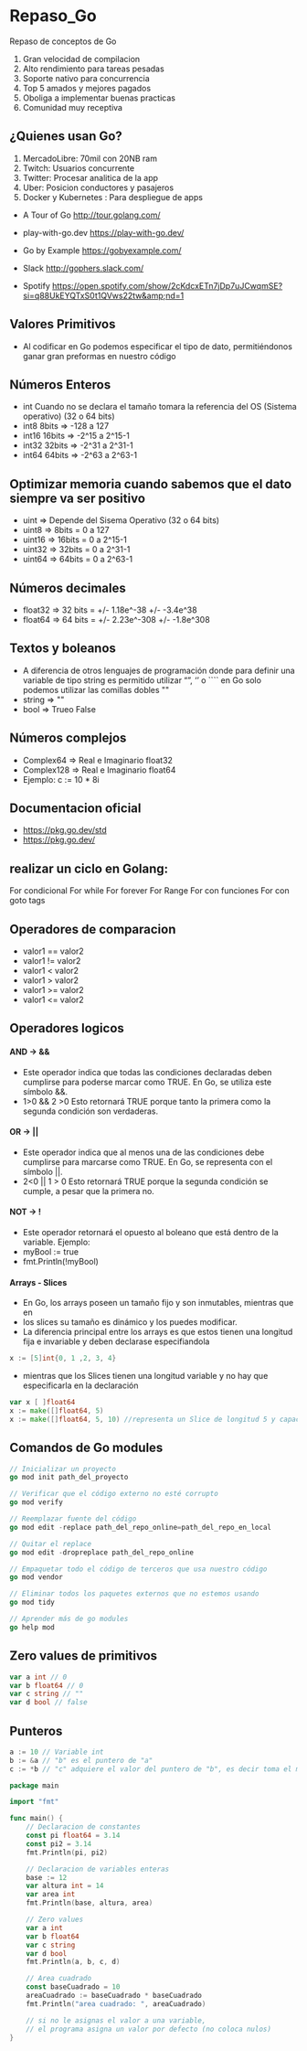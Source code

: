 # Repaso_Go
Repaso de conceptos de Go

1. Gran velocidad de compilacion
2. Alto rendimiento para tareas pesadas
3. Soporte nativo para concurrencia
4. Top 5 amados y mejores pagados
5. Oboliga a implementar buenas practicas
6. Comunidad muy receptiva

## ¿Quienes usan Go?
1. MercadoLibre: 70mil con 20NB ram
2. Twitch: Usuarios concurrente
3. Twitter: Procesar analitica de la app 
4. Uber: Posicion conductores y pasajeros
5. Docker y Kubernetes : Para despliegue de apps

* A Tour of Go
http://tour.golang.com/

* play-with-go.dev
https://play-with-go.dev/

* Go by Example
https://gobyexample.com/

* Slack
http://gophers.slack.com/

* Spotify
https://open.spotify.com/show/2cKdcxETn7jDp7uJCwqmSE?si=q88UkEYQTxS0t1QVws22tw&amp;nd=1

## Valores Primitivos
* Al codificar en Go podemos especificar el tipo de dato, permitiéndonos ganar gran preformas en nuestro código

## Números Enteros
* int Cuando no se declara el tamaño tomara la referencia del OS (Sistema operativo) (32 o 64 bits)
* int8 8bits ⇒ -128 a 127
* int16 16bits ⇒ -2^15 a 2^15-1
* int32 32bits ⇒ -2^31 a 2^31-1
* int64 64bits ⇒ -2^63 a 2^63-1

## Optimizar memoria cuando sabemos que el dato siempre va ser positivo
* uint ⇒ Depende del Sisema Operativo (32 o 64 bits)
* uint8 ⇒ 8bits = 0 a 127
* uint16 ⇒ 16bits = 0 a 2^15-1
* uint32 ⇒ 32bits = 0 a 2^31-1
* uint64 ⇒ 64bits = 0 a 2^63-1

## Números decimales
* float32 ⇒ 32 bits = +/- 1.18e^-38 +/- -3.4e^38
* float64 ⇒ 64 bits = +/- 2.23e^-308 +/- -1.8e^308

## Textos y boleanos
* A diferencia de otros lenguajes de programación donde para definir una variable de tipo string es permitido utilizar “”, ‘’ o ```` en Go solo podemos utilizar las comillas dobles ""
* string ⇒ ""
* bool ⇒ Trueo False

## Números complejos
* Complex64 ⇒ Real e Imaginario float32
* Complex128 ⇒ Real e Imaginario float64
* Ejemplo: c := 10 * 8i

## Documentacion oficial
* https://pkg.go.dev/std
* https://pkg.go.dev/

## realizar un ciclo en Golang:

For condicional
For while
For forever
For Range
For con funciones
For con goto tags

## Operadores de comparacion
* valor1 == valor2
* valor1 != valor2
* valor1 < valor2
* valor1 > valor2
* valor1 >= valor2
* valor1 <= valor2

## Operadores logicos
#### AND -> &&
* Este operador indica que todas las condiciones declaradas deben cumplirse para poderse marcar como TRUE. En Go, se utiliza este símbolo &&.
* 1>0 && 2 >0 Esto retornará TRUE porque tanto la primera como la segunda condición son verdaderas.

#### OR -> ||
* Este operador indica que al menos una de las condiciones debe cumplirse para marcarse como TRUE. En Go, se representa con el símbolo ||.
* 2<0 || 1 > 0 Esto retornará TRUE porque la segunda condición se cumple, a pesar que la primera no.

#### NOT -> !
* Este operador retornará el opuesto al boleano que está dentro de la variable. Ejemplo:
* myBool :=  true
* fmt.Println(!myBool)

#### Arrays - Slices
* En Go, los arrays poseen un tamaño fijo y son inmutables, mientras que en 
* los slices su tamaño es dinámico y los puedes modificar.
* La diferencia principal entre los arrays es que estos tienen una longitud fija e invariable y deben declarase especifiandola
```go
x := [5]int{0, 1 ,2, 3, 4}
```

* mientras que los Slices tienen una longitud variable y no hay que especificarla en la declaración
```go
var x [ ]float64
x := make([]float64, 5)
x := make([]float64, 5, 10) //representa un Slice de longitud 5 y capacidad de 10
```

## Comandos de Go modules
```go
// Inicializar un proyecto
go mod init path_del_proyecto

// Verificar que el código externo no esté corrupto
go mod verify

// Reemplazar fuente del código
go mod edit -replace path_del_repo_online=path_del_repo_en_local

// Quitar el replace
go mod edit -dropreplace path_del_repo_online

// Empaquetar todo el código de terceros que usa nuestro código
go mod vendor

// Eliminar todos los paquetes externos que no estemos usando
go mod tidy

// Aprender más de go modules
go help mod
```
## Zero values de primitivos
```go
var a int // 0
var b float64 // 0
var c string // ""
var d bool // false
```

## Punteros
```go
a := 10 // Variable int
b := &a // "b" es el puntero de "a"
c := *b // "c" adquiere el valor del puntero de "b", es decir toma el mismo valor de "a"
```

```go
package main

import "fmt"

func main() {
	// Declaracion de constantes
	const pi float64 = 3.14
	const pi2 = 3.14
	fmt.Println(pi, pi2)

	// Declaracion de variables enteras
	base := 12
	var altura int = 14
	var area int
	fmt.Println(base, altura, area)

	// Zero values
	var a int
	var b float64
	var c string
	var d bool
	fmt.Println(a, b, c, d)

	// Area cuadrado
	const baseCuadrado = 10
	areaCuadrado := baseCuadrado * baseCuadrado
	fmt.Println("area cuadrado: ", areaCuadrado)

	// si no le asignas el valor a una variable,
	// el programa asigna un valor por defecto (no coloca nulos)
}
```


